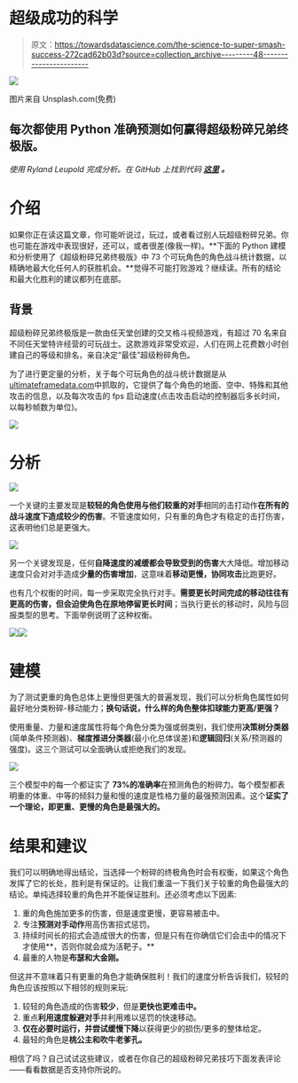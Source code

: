 # 超级成功的科学

> 原文：<https://towardsdatascience.com/the-science-to-super-smash-success-272cad62b03d?source=collection_archive---------48----------------------->

![](img/1d80ae143d1e4aaef060b3d727150278.png)

图片来自 Unsplash.com(免费)

## 每次都使用 Python 准确预测如何赢得超级粉碎兄弟终极版。

*使用 Ryland Leupold 完成分析。在 GitHub 上找到代码* [***这里***](https://github.com/aditimahabal/summer-2020/blob/master/smash_bros.ipynb) ***。***

# 介绍

如果你正在读这篇文章，你可能听说过，玩过，或者看过别人玩超级粉碎兄弟。你也可能在游戏中表现很好，还可以，或者很差(像我一样)。**下面的 Python 建模和分析使用了《超级粉碎兄弟终极版》中 73 个可玩角色的角色战斗统计数据，以精确地最大化任何人的获胜机会。**觉得不可能打败游戏？继续读。所有的结论和最大化胜利的建议都列在底部。

## 背景

超级粉碎兄弟终极版是一款由任天堂创建的交叉格斗视频游戏，有超过 70 名来自不同任天堂特许经营的可玩战士。这款游戏非常受欢迎，人们在网上花费数小时创建自己的等级和排名，亲自决定“最佳”超级粉碎角色。

为了进行更定量的分析，关于每个可玩角色的战斗统计数据是从[ultimateframedata.com](https://ultimateframedata.com/)中抓取的，它提供了每个角色的地面、空中、特殊和其他攻击的信息，以及每次攻击的 fps 启动速度(点击攻击启动的控制器后多长时间，以每秒帧数为单位)。

![](img/313c774be43f20c93d2460dafc68a77a.png)

# 分析

![](img/8c8e07a5737216f8e9c85e44fd164054.png)

一个关键的主要发现是**较轻的角色使用与他们较重的对手**相同的击打动作**在所有的战斗速度下造成较少的伤害**。不管速度如何，只有重的角色才有稳定的击打伤害，这表明他们总是更强大。

![](img/5589f09824c91319e74d1505916689c1.png)

另一个关键发现是，任何**自降速度的减缓都会导致受到的伤害**大大降低。增加移动速度只会对对手造成**少量的伤害增加**，这意味着**移动更慢，协同攻击**比跑更好。

也有几个权衡的时间，每一步采取完全执行对手。**需要更长时间完成的移动往往有更高的伤害，但会迫使角色在原地停留更长时间**；当执行更长的移动时，风险与回报类型的思考。下面举例说明了这种权衡。

![](img/deea19616c4d04e58d66e4d0fe53fc36.png)![](img/dca7142c6539164e80c041e8dadd6978.png)

# 建模

为了测试更重的角色总体上更慢但更强大的普遍发现，我们可以分析角色属性如何最好地分类粉碎-移动能力；**换句话说，什么样的角色整体扣球能力更高/更强？**

使用重量、力量和速度属性将每个角色分类为强或弱类别，我们使用**决策树分类器**(简单条件预测器)、**梯度推进分类器**(最小化总体误差)和**逻辑回归**(关系/预测器的强度)。这三个测试可以全面确认或拒绝我们的发现。

![](img/c141b5de6981a0fa069bda6af43cbbaf.png)

三个模型中的每一个都证实了 **73%的准确率**在预测角色的粉碎力。每个模型都表明重的体重、中等的倾斜力量和慢的速度是性格力量的最强预测因素。这个**证实了一个理论，即更重、更慢的角色是最强大的。**

# 结果和建议

我们可以明确地得出结论，当选择一个粉碎的终极角色时会有权衡，如果这个角色发挥了它的长处，胜利是有保证的。让我们重温一下我们关于较重的角色最强大的结论。单纯选择较重的角色并不能保证胜利。还必须考虑以下因素:

1.  重的角色施加更多的伤害，但是速度更慢，更容易被击中。
2.  专注**预测对手动作**用高伤害招式惩罚。
3.  持续时间长的招式会造成很大的伤害，但是只有在你确信它们会击中的情况下才使用**，否则你就会成为活靶子。**
4.  最重的人物是**布瑟和大金刚。**

但这并不意味着只有更重的角色才能确保胜利！我们的速度分析告诉我们，较轻的角色应该按照以下相邻的规则来玩:

1.  较轻的角色造成的伤害**较少**，但是**更快也更难击中。**
2.  重点**利用速度躲避对手**并利用难以惩罚的快速移动。
3.  **仅在必要时运行，**并尝试**缓慢下降**以获得更少的损伤/更多的整体给定。
4.  最轻的角色是**桃公主和吹牛老爹孔。**

相信了吗？自己试试这些建议，或者在你自己的超级粉碎兄弟技巧下面发表评论——看看数据是否支持你所说的。